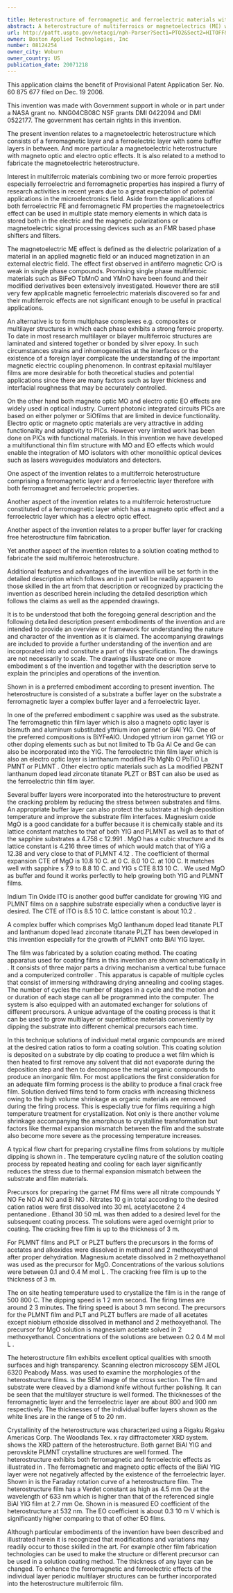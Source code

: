 ```yaml
---

title: Heterostructure of ferromagnetic and ferroelectric materials with magneto-optic and electro-optic effects
abstract: A heterostructure of multiferroics or magnetoelectrics (ME) was disclosed. The film has both ferromagnetic and ferroelectric properties, as well as magneto-optic (MO) and electro-optic (EO) properties. Oxide buffer layers were employed to allow grown a cracking-free heterostructure a solution coating method.
url: http://patft.uspto.gov/netacgi/nph-Parser?Sect1=PTO2&Sect2=HITOFF&p=1&u=%2Fnetahtml%2FPTO%2Fsearch-adv.htm&r=1&f=G&l=50&d=PALL&S1=08124254&OS=08124254&RS=08124254
owner: Boston Applied Technologies, Inc
number: 08124254
owner_city: Woburn
owner_country: US
publication_date: 20071218
---
```

This application claims the benefit of Provisional Patent Application Ser. No. 60 875 677 filed on Dec. 19 2006.

This invention was made with Government support in whole or in part under a NASA grant no. NNG04CB08C NSF grants DMI 0422094 and DMI 0522177. The government has certain rights in this invention.

The present invention relates to a magnetoelectric heterostructure which consists of a ferromagnetic layer and a ferroelectric layer with some buffer layers in between. And more particular a magnetoelectric heterostructure with magneto optic and electro optic effects. It is also related to a method to fabricate the magnetoelectric heterostructure.

Interest in multiferroic materials combining two or more ferroic properties especially ferroelectric and ferromagnetic properties has inspired a flurry of research activities in recent years due to a great expectation of potential applications in the microelectronics field. Aside from the applications of both ferroelectric FE and ferromagnetic FM properties the magnetoelectrics effect can be used in multiple state memory elements in which data is stored both in the electric and the magnetic polarizations or magnetoelectric signal processing devices such as an FMR based phase shifters and filters.

The magnetoelectric ME effect is defined as the dielectric polarization of a material in an applied magnetic field or an induced magnetization in an external electric field. The effect first observed in antiferro magnetic CrO is weak in single phase compounds. Promising single phase multiferroic materials such as BiFeO TbMnO and YMnO have been found and their modified derivatives been extensively investigated. However there are still very few applicable magnetic ferroelectric materials discovered so far and their multiferroic effects are not significant enough to be useful in practical applications.

An alternative is to form multiphase complexes e.g. composites or multilayer structures in which each phase exhibits a strong ferroic property. To date in most research multilayer or bilayer multiferroic structures are laminated and sintered together or bonded by silver epoxy. In such circumstances strains and inhomogeneities at the interfaces or the existence of a foreign layer complicate the understanding of the important magnetic electric coupling phenomenon. In contrast epitaxial multilayer films are more desirable for both theoretical studies and potential applications since there are many factors such as layer thickness and interfacial roughness that may be accurately controlled.

On the other hand both magneto optic MO and electro optic EO effects are widely used in optical industry. Current photonic integrated circuits PICs are based on either polymer or SiOfilms that are limited in device functionality. Electro optic or magneto optic materials are very attractive in adding functionality and adaptivity to PICs. However very limited work has been done on PICs with functional materials. In this invention we have developed a multifunctional thin film structure with MO and EO effects which would enable the integration of MO isolators with other monolithic optical devices such as lasers waveguides modulators and detectors.

One aspect of the invention relates to a multiferroic heterostructure comprising a ferromagnetic layer and a ferroelectric layer therefore with both ferromagnet and ferroelectric properties.

Another aspect of the invention relates to a multiferroic heterostructure constituted of a ferromagnetic layer which has a magneto optic effect and a ferroelectric layer which has a electro optic effect.

Another aspect of the invention relates to a proper buffer layer for cracking free heterostructure film fabrication.

Yet another aspect of the invention relates to a solution coating method to fabricate the said multiferroic heterostructure.

Additional features and advantages of the invention will be set forth in the detailed description which follows and in part will be readily apparent to those skilled in the art from that description or recognized by practicing the invention as described herein including the detailed description which follows the claims as well as the appended drawings.

It is to be understood that both the foregoing general description and the following detailed description present embodiments of the invention and are intended to provide an overview or framework for understanding the nature and character of the invention as it is claimed. The accompanying drawings are included to provide a further understanding of the invention and are incorporated into and constitute a part of this specification. The drawings are not necessarily to scale. The drawings illustrate one or more embodiment s of the invention and together with the description serve to explain the principles and operations of the invention.

Shown in is a preferred embodiment according to present invention. The heterostructure is consisted of a substrate a buffer layer on the substrate a ferromagnetic layer a complex buffer layer and a ferroelectric layer.

In one of the preferred embodiment c sapphire was used as the substrate. The ferromagnetic thin film layer which is also a magneto optic layer is bismuth and aluminum substituted yttrium iron garnet or BiAl YIG. One of the preferred compositions is BiYFeAlO. Undoped yttrium iron garnet YIG or other doping elements such as but not limited to Tb Ga Al Ce and Ge can also be incorporated into the YIG. The ferroelectric thin film layer which is also an electro optic layer is lanthanum modified Pb MgNb O PbTiO La PMNT or PLMNT . Other electro optic materials such as La modified PBZNT lanthanum doped lead zirconate titanate PLZT or BST can also be used as the ferroelectric thin film layer.

Several buffer layers were incorporated into the heterostructure to prevent the cracking problem by reducing the stress between substrates and films. An appropriate buffer layer can also protect the substrate at high deposition temperature and improve the substrate film interfaces. Magnesium oxide MgO is a good candidate for a buffer because it is chemically stable and its lattice constant matches to that of both YIG and PLMNT as well as to that of the sapphire substrates a 4.758 c 12.991 . MgO has a cubic structure and its lattice constant is 4.216 three times of which would match that of YIG a 12.38 and very close to that of PLMNT 4.12 . The coefficient of thermal expansion CTE of MgO is 10.8 10 C. at 0 C. 8.0 10 C. at 100 C. It matches well with sapphire s 7.9 to 8.8 10 C. and YIG s CTE 8.13 10 C. . We used MgO as buffer and found it works perfectly to help growing both YIG and PLMNT films.

Indium Tin Oxide ITO is another good buffer candidate for growing YIG and PLMNT films on a sapphire substrate especially when a conductive layer is desired. The CTE of ITO is 8.5 10 C. lattice constant is about 10.2 .

A complex buffer which comprises MgO lanthanum doped lead titanate PLT and lanthanum doped lead zirconate titanate PLZT has been developed in this invention especially for the growth of PLMNT onto BiAl YIG layer.

The film was fabricated by a solution coating method. The coating apparatus used for coating films in this invention are shown schematically in . It consists of three major parts a driving mechanism a vertical tube furnace and a computerized controller . This apparatus is capable of multiple cycles that consist of immersing withdrawing drying annealing and cooling stages. The number of cycles the number of stages in a cycle and the motion and or duration of each stage can all be programmed into the computer. The system is also equipped with an automated exchanger for solutions of different precursors. A unique advantage of the coating process is that it can be used to grow multilayer or superlattice materials conveniently by dipping the substrate into different chemical precursors each time.

In this technique solutions of individual metal organic compounds are mixed at the desired cation ratios to form a coating solution. This coating solution is deposited on a substrate by dip coating to produce a wet film which is then heated to first remove any solvent that did not evaporate during the deposition step and then to decompose the metal organic compounds to produce an inorganic film. For most applications the first consideration for an adequate film forming process is the ability to produce a final crack free film. Solution derived films tend to form cracks with increasing thickness owing to the high volume shrinkage as organic materials are removed during the firing process. This is especially true for films requiring a high temperature treatment for crystallization. Not only is there another volume shrinkage accompanying the amorphous to crystalline transformation but factors like thermal expansion mismatch between the film and the substrate also become more severe as the processing temperature increases.

A typical flow chart for preparing crystalline films from solutions by multiple dipping is shown in . The temperature cycling nature of the solution coating process by repeated heating and cooling for each layer significantly reduces the stress due to thermal expansion mismatch between the substrate and film materials.

Precursors for preparing the garnet FM films were all nitrate compounds Y NO Fe NO Al NO and Bi NO . Nitrates 10 g in total according to the desired cation ratios were first dissolved into 30 mL acetylacetone 2 4 pentanedione . Ethanol 30 50 mL was then added to a desired level for the subsequent coating process. The solutions were aged overnight prior to coating. The cracking free film is up to the thickness of 3 m.

For PLMNT films and PLT or PLZT buffers the precursors in the forms of acetates and alkoxides were dissolved in methanol and 2 methoxyethanol after proper dehydration. Magnesium acetate dissolved in 2 methoxyethanol was used as the precursor for MgO. Concentrations of the various solutions were between 0.1 and 0.4 M mol L . The cracking free film is up to the thickness of 3 m.

The on site heating temperature used to crystallize the film is in the range of 500 800 C. The dipping speed is 1 2 mm second. The firing times are around 2 3 minutes. The firing speed is about 3 mm second. The precursors for the PLMNT film and PLT and PLZT buffers are made of all acetates except niobium ethoxide dissolved in methanol and 2 methoxyethanol. The precursor for MgO solution is magnesium acetate solved in 2 methoxyethanol. Concentrations of the solutions are between 0.2 0.4 M mol L .

The heterostructure film exhibits excellent optical qualities with smooth surfaces and high transparency. Scanning electron microscopy SEM JEOL 6320 Peabody Mass. was used to examine the morphologies of the heterostructure films. is the SEM image of the cross section. The film and substrate were cleaved by a diamond knife without further polishing. It can be seen that the multilayer structure is well formed. The thicknesses of the ferromagnetic layer and the ferroelectric layer are about 800 and 900 nm respectively. The thicknesses of the individual buffer layers shown as the white lines are in the range of 5 to 20 nm.

Crystallinity of the heterostructure was characterized using a Rigaku Rigaku Americas Corp. The Woodlands Tex. x ray diffractometer XRD system. shows the XRD pattern of the heterostructure. Both garnet BiAl YIG and perovskite PLMNT crystalline structures are well formed. The heterostructure exhibits both ferromagnetic and ferroelectric effects as illustrated in . The ferromagnetic and magneto optic effects of the BiAl YIG layer were not negatively affected by the existence of the ferroelectric layer. Shown in is the Faraday rotation curve of a heterostructure film. The heterostructure film has a Verdet constant as high as 4.5 mm Oe at the wavelength of 633 nm which is higher than that of the referenced single BiAl YIG film at 2.7 mm Oe. Shown in is measured EO coefficient of the heterostructure at 532 nm. The EO coefficient is about 0.3 10 m V which is significantly higher comparing to that of other EO films.

Although particular embodiments of the invention have been described and illustrated herein it is recognized that modifications and variations may readily occur to those skilled in the art. For example other film fabrication technologies can be used to make the structure or different precursor can be used in a solution coating method. The thickness of any layer can be changed. To enhance the ferromagnetic and ferroelectric effects of the individual layer periodic multilayer structures can be further incorporated into the heterostructure multiferroic film.

